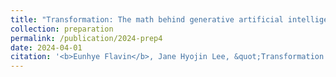 ```yaml
---
title: "Transformation: The math behind generative artificial intelligence"
collection: preparation
permalink: /publication/2024-prep4
date: 2024-04-01
citation: '<b>Eunhye Flavin</b>, Jane Hyojin Lee, &quot;Transformation: The math behind generative artificial intelligence,&quot; submission planned Apr. 2024.'
---
```

